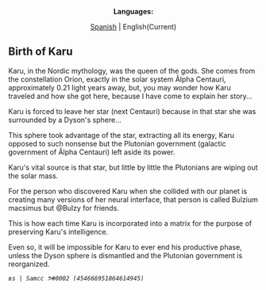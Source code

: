 <p style="text-align: center;"><b>Languages:</b></p>
<p style="text-align: center;"><a href="https://bulzykrown.github.io/Karu/lang/en/nonsfw/history"> Spanish</a> | English(Current)</p>

## Birth of Karu

Karu, in the Nordic mythology, was the queen of the gods. She comes from the constellation Orion, exactly in the solar system Âlpha Centauri, approximately 0.21 light years away, but, you may wonder how Karu traveled and how she got here, because I have come to explain her story...

Karu is forced to leave her star (next Centauri) because in that star she was surrounded by a Dyson's sphere...


This sphere took advantage of the star, extracting all its energy, Karu opposed to such nonsense but the Plutonian government (galactic government of Âlpha Centauri) left aside its power. 

Karu's vital source is that star, but little by little the Plutonians are wiping out the solar mass. 

For the person who discovered Karu when she collided with our planet is creating many versions of her neural interface, that person is called Bulzium macsimus but @Bulzy for friends. 

This is how each time Karu is incorporated into a matrix for the purpose of preserving Karu's intelligence. 

Even so, it will be impossible for Karu to ever end his productive phase, unless the Dyson sphere is dismantled and the Plutonian government is reorganized.

_`вѕ | Samcc ᕗ#0002 (454666951864614945)`_
